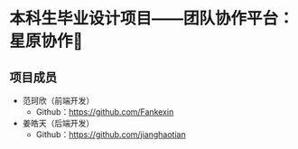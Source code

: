 # 本科生毕业设计项目——团队协作平台：星原协作🌟

## 项目成员

- 范珂欣（前端开发）
  - Github：https://github.com/Fankexin
- 姜皓天（后端开发）
  - Github：https://github.com/jianghaotian
